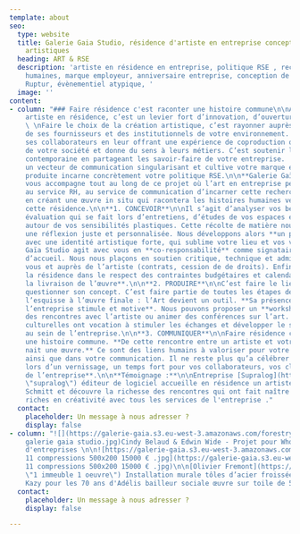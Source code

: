 ```yaml
---
template: about
seo:
  type: website
  title: Galerie Gaia Studio, résidence d'artiste en entreprise conception de projets
    artistiques
  heading: ART & RSE
  description: 'artiste en résidence en entreprise, politique RSE , recyclage, ressources
    humaines, marque employeur, anniversaire entreprise, conception de projet artistique
    Ruptur, évènementiel atypique, '
  image: ''
content:
- column: "### Faire résidence c'est raconter une histoire commune\n\nAccueillir un
    artiste en résidence, c’est un levier fort d’innovation, d’ouverture et d’audace.
    \ \nFaire le choix de la création artistique, c’est rayonner auprès de sa clientèle,
    de ses fournisseurs et des institutionnels de votre environnement. C’est stimuler
    ses collaborateurs en leur offrant une expérience de coproduction qui révèle l'ADN
    de votre société et donne du sens à leurs métiers. C’est soutenir la création
    contemporaine en partageant les savoir-faire de votre entreprise.  \nL’art devient
    un vecteur de communication singularisant et cultive votre marque employeur. L’œuvre
    produite incarne concrètement votre politique RSE.\n\n**Galerie Gaïa Studio**
    vous accompagne tout au long de ce projet où l’art en entreprise permet au dirigeant,
    au service RH, au service de communication d’incarner cette recherche de sens,
    en créant une œuvre in situ qui racontera les histoires humaines vécues durant
    cette résidence.\n\n**1. CONCEVOIR**\n\nIl s’agit d’analyser vos besoins. Une
    évaluation qui se fait lors d’entretiens, d’études de vos espaces et d’échanges
    autour de vos sensibilités plastiques. Cette récolte de matière nous permet d’apporter
    une réflexion juste et personnalisée. Nous développons alors **un projet sur-mesure**
    avec une identité artistique forte, qui sublime votre lieu et vos valeurs.  \nGalerie
    Gaïa Studio agit avec vous en **co-responsabilité** comme signataire du contrat
    d’accueil. Nous nous plaçons en soutien critique, technique et administratif pour
    vous et auprès de l’artiste (contrats, cession de de droits). Enfin nous suivons
    la résidence dans le respect des contraintes budgétaires et calendaires **jusqu’à
    la livraison de l’œuvre**.\n\n**2. PRODUIRE**\n\nC’est faire le lien avec l’artiste,
    questionner son concept. C’est faire partie de toutes les étapes de création de
    l’esquisse à l’œuvre finale : l’Art devient un outil. **Sa présence au sein de
    l’entreprise stimule et motive**. Nous pouvons proposer un **workshop**, organiser
    des rencontres avec l’artiste ou animer des conférences sur l’art. Ces actions
    culturelles ont vocation à stimuler les échanges et développer le sentiment d’innovation
    au sein de l’entreprise.\n\n**3. COMMUNIQUER**\n\nFaire résidence c’est raconter
    une histoire commune. **De cette rencontre entre un artiste et votre entreprise,
    nait une œuvre.** Ce sont des liens humains à valoriser pour votre marque employeur,
    ainsi que dans votre communication. Il ne reste plus qu’a célébrer cette narration
    lors d’un vernissage, un temps fort pour vos collaborateurs, vos clients et l’**histoire
    de l’entreprise**.\n\n**Témoignage :**\n\nEntreprise [Supralog](https://www.reseau-entreprendre.org/fr/blog/artiste-plasticien-en-residence-dans-une-entreprise/
    \"supralog\") éditeur de logiciel accueille en résidence un artiste  Matthieu
    Schmitt et découvre la richesse des rencontres qui ont fait naître des interactions
    riches en créativité avec tous les services de l'entreprise ."
  contact:
    placeholder: Un message à nous adresser ?
    display: false
- column: "![](https://galerie-gaia.s3.eu-west-3.amazonaws.com/forestry/whome projet
    galerie gaia studio.jpg)Cindy Belaud & Edwin Wide - Projet pour Whome Immobilier
    d'entreprises \n\n![https://galerie-gaia.s3.eu-west-3.amazonaws.com/forestry/mural
    11 compressions 500x200 15000 € .jpg](https://galerie-gaia.s3.eu-west-3.amazonaws.com/forestry/mural
    11 compressions 500x200 15000 € .jpg)\n\n[Olivier Fremont](https://galeriegaia.fr/artists/olivier-fremont/
    \"1 immeuble 1 oeuvre\") Installation murale tôles d’acier froissées 6m x 3m\n\n![](https://galerie-gaia.s3.eu-west-3.amazonaws.com/forestry/galeriegaia@kazy-adelis.JPG)
    Kazy pour les 70 ans d'Adélis bailleur sociale œuvre sur toile de 5m x 3m"
  contact:
    placeholder: Un message à nous adresser ?
    display: false

---
```

